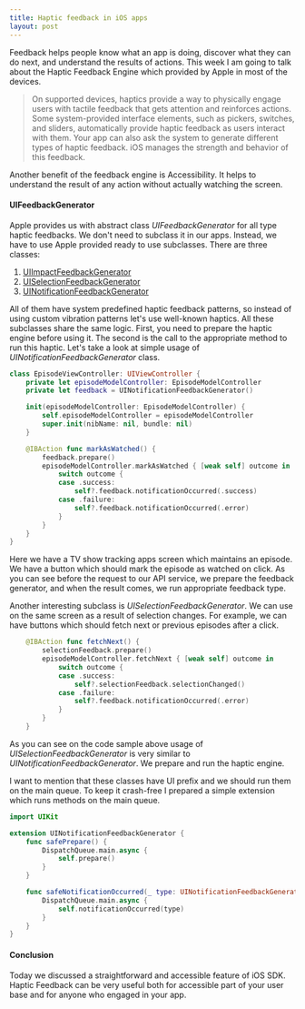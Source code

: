 ```yaml
---
title: Haptic feedback in iOS apps
layout: post
---
```


Feedback helps people know what an app is doing, discover what they can do next, and understand the results of actions. This week I am going to talk about the Haptic Feedback Engine which provided by Apple in most of the devices.

>On supported devices, haptics provide a way to physically engage users with tactile feedback that gets attention and reinforces actions. Some system-provided interface elements, such as pickers, switches, and sliders, automatically provide haptic feedback as users interact with them. Your app can also ask the system to generate different types of haptic feedback. iOS manages the strength and behavior of this feedback.

Another benefit of the feedback engine is Accessibility. It helps to understand the result of any action without actually watching the screen.

#### UIFeedbackGenerator
Apple provides us with abstract class *UIFeedbackGenerator* for all type haptic feedbacks. We don't need to subclass it in our apps. Instead, we have to use Apple provided ready to use subclasses. There are three classes:
1. [UIImpactFeedbackGenerator](https://developer.apple.com/documentation/uikit/uiimpactfeedbackgenerator)
2. [UISelectionFeedbackGenerator](https://developer.apple.com/documentation/uikit/uiselectionfeedbackgenerator)
3. [UINotificationFeedbackGenerator](https://developer.apple.com/documentation/uikit/uinotificationfeedbackgenerator)

All of them have system predefined haptic feedback patterns, so instead of using custom vibration patterns let's use well-known haptics. All these subclasses share the same logic. First, you need to prepare the haptic engine before using it. The second is the call to the appropriate method to run this haptic. Let's take a look at simple usage of *UINotificationFeedbackGenerator* class.

```swift
class EpisodeViewController: UIViewController {
    private let episodeModelController: EpisodeModelController
    private let feedback = UINotificationFeedbackGenerator()

    init(episodeModelController: EpisodeModelController) {
        self.episodeModelController = episodeModelController
        super.init(nibName: nil, bundle: nil)
    }

    @IBAction func markAsWatched() {
        feedback.prepare()
        episodeModelController.markAsWatched { [weak self] outcome in
            switch outcome {
            case .success:
                self?.feedback.notificationOccurred(.success)
            case .failure:
                self?.feedback.notificationOccurred(.error)
            }
        }
    }
}
```

Here we have a TV show tracking apps screen which maintains an episode. We have a button which should mark the episode as watched on click. As you can see before the request to our API service, we prepare the feedback generator, and when the result comes, we run appropriate feedback type.

Another interesting subclass is *UISelectionFeedbackGenerator*. We can use on the same screen as a result of selection changes. For example, we can have buttons which should fetch next or previous episodes after a click.

```swift
    @IBAction func fetchNext() {
        selectionFeedback.prepare()
        episodeModelController.fetchNext { [weak self] outcome in
            switch outcome {
            case .success:
                self?.selectionFeedback.selectionChanged()
            case .failure:
                self?.feedback.notificationOccurred(.error)
            }
        }
    }
```

As you can see on the code sample above usage of *UISelectionFeedbackGenerator* is very similar to *UINotificationFeedbackGenerator*. We prepare and run the haptic engine.

I want to mention that these classes have UI prefix and we should run them on the main queue. To keep it crash-free I prepared a simple extension which runs methods on the main queue.

```swift
import UIKit

extension UINotificationFeedbackGenerator {
    func safePrepare() {
        DispatchQueue.main.async {
            self.prepare()
        }
    }

    func safeNotificationOccurred(_ type: UINotificationFeedbackGenerator.FeedbackType) {
        DispatchQueue.main.async {
            self.notificationOccurred(type)
        }
    }
}

```

#### Conclusion

Today we discussed a straightforward and accessible feature of iOS SDK. Haptic Feedback can be very useful both for accessible part of your user base and for anyone who engaged in your app.